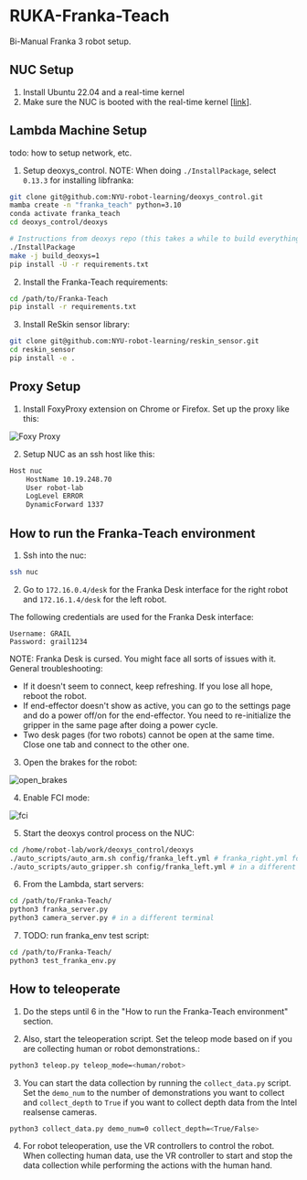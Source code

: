 # RUKA-Franka-Teach

Bi-Manual Franka 3 robot setup.


## NUC Setup

1. Install Ubuntu 22.04 and a real-time kernel
2. Make sure the NUC is booted with the real-time kernel [[link](https://frankaemika.github.io/docs/installation_linux.html#setting-up-the-real-time-kernel)].


## Lambda Machine Setup

todo: how to setup network, etc.


1. Setup deoxys_control. NOTE: When doing `./InstallPackage`, select `0.13.3` for installing libfranka:

```bash
git clone git@github.com:NYU-robot-learning/deoxys_control.git
mamba create -n "franka_teach" python=3.10
conda activate franka_teach
cd deoxys_control/deoxys

# Instructions from deoxys repo (this takes a while to build everything)
./InstallPackage
make -j build_deoxys=1
pip install -U -r requirements.txt
```

2. Install the Franka-Teach requirements:

```bash
cd /path/to/Franka-Teach
pip install -r requirements.txt
```

3. Install ReSkin sensor library:

```bash
git clone git@github.com:NYU-robot-learning/reskin_sensor.git
cd reskin_sensor
pip install -e .
```


## Proxy Setup

1. Install FoxyProxy extension on Chrome or Firefox. Set up the proxy like this:

![Foxy Proxy](./imgs/foxy_proxy.png)

2. Setup NUC as an ssh host like this:

```bash
Host nuc
    HostName 10.19.248.70
    User robot-lab
    LogLevel ERROR
    DynamicForward 1337
```


## How to run the Franka-Teach environment

1. Ssh into the nuc:

```bash
ssh nuc
```

2. Go to `172.16.0.4/desk` for the Franka Desk interface for the right robot and `172.16.1.4/desk` for the left robot.

The following credentials are used for the Franka Desk interface:

```
Username: GRAIL
Password: grail1234
```

NOTE: Franka Desk is cursed. You might face all sorts of issues with it. General troubleshooting:

- If it doesn't seem to connect, keep refreshing. If you lose all hope, reboot the robot.
- If end-effector doesn't show as active, you can go to the settings page and do a power off/on for the end-effector. You need to re-initialize the gripper in the same page after doing a power cycle.
- Two desk pages (for two robots) cannot be open at the same time. Close one tab and connect to the other one.

3. Open the brakes for the robot:

![open_brakes](./imgs/unlock_joints.png)

4. Enable FCI mode:

![fci](./imgs/fci.png)

5. Start the deoxys control process on the NUC:

```bash
cd /home/robot-lab/work/deoxys_control/deoxys
./auto_scripts/auto_arm.sh config/franka_left.yml # franka_right.yml for the right robot
./auto_scripts/auto_gripper.sh config/franka_left.yml # in a different terminal, if you want to use the gripper
```

6. From the Lambda, start servers:

```bash
cd /path/to/Franka-Teach/
python3 franka_server.py
python3 camera_server.py # in a different terminal
```

7. TODO: run franka_env test script:

```bash
cd /path/to/Franka-Teach/
python3 test_franka_env.py
```

## How to teleoperate

1. Do the steps until 6 in the "How to run the Franka-Teach environment" section.


2. Also, start the teleoperation script. Set the teleop mode based on if you are collecting human or robot demonstrations.:

```bash
python3 teleop.py teleop_mode=<human/robot>
```

3. You can start the data collection by running the `collect_data.py` script. Set the `demo_num` to the number of demonstrations you want to collect and `collect_depth` to `True` if you want to collect depth data from the Intel realsense cameras.

```bash
python3 collect_data.py demo_num=0 collect_depth=<True/False>
```

4. For robot teleoperation, use the VR controllers to control the robot. When collecting human data, use the VR controller to start and stop the data collection while performing the actions with the human hand.
